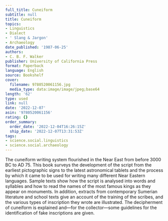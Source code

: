 ```yaml
---
full_title: Cuneiform
subtitle: null
title: Cuneiform
topics:
- Linguistics
- Dialect
- ' Slang & Jargon'
- Archaeology
date_published: '1987-06-25'
authors:
- C. B. F. Walker
publisher: University of California Press
format: Paperback
language: English
source: Bookshelf
cover:
  filename: 9780520061156.jpg
  media_type: data:image/image/jpeg;base64
length: '62'
type: used
link: null
date: '2022-12-07'
asin: '9780520061156'
rating: {}
order_summary:
  order_date: '2022-12-04T16:26:15Z'
  ship_date: '2022-12-07T13:31:53Z'
tags:
- science.social.linguistics
- science.social.archaeology
---
```

The cuneiform writing system flourished in the Near East from before 3000 BC to AD 75. This book surveys the development of the script from the earliest pictographic signs to the latest astronomical tablets and the process by which it came to be used for writing many different Near Eastern languages. Sample texts show how the script is analysed into words and syllables and how to read the names of the most famous kings as they appear on monuments. In addition, extracts from contemporary Sumerian literature and school texts give an account of the training of the scribes, and the various types of inscription they wrote are illustrated. The decipherment of cuneiform is explained and—for the collector—some guidelines for the identification of fake inscriptions are given.
